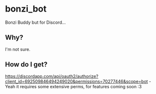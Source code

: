 # bonzi_bot
Bonzi Buddy but for Discord...
## Why?
I'm not sure.
## How do I get?
https://discordapp.com/api/oauth2/authorize?client_id=692509846494249020&permissions=70277446&scope=bot - Yeah it requires some extensive perms, for features coming soon :3

